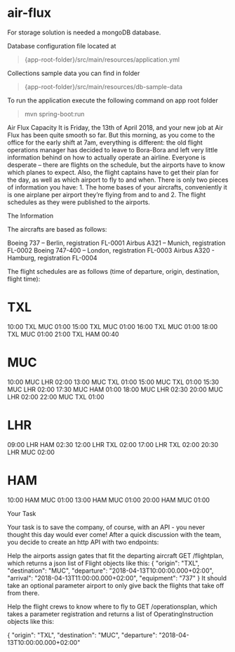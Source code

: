# air-flux

For storage solution is needed a mongoDB database.

Database configuration file located at
>{app-root-folder}/src/main/resources/application.yml

Collections sample data you can find in folder 
>{app-root-folder}/src/main/resources/db-sample-data

To run the application execute the following command on app root folder
>mvn spring-boot:run

Air Flux Capacity
It is Friday, the 13th of April 2018, and your new job at Air Flux has been quite smooth so far.
But this morning, as you come to the office for the early shift at 7am, everything is different: the
old flight operations manager has decided to leave to Bora-Bora and left very little information
behind on how to actually operate an airline.
Everyone is desperate – there are flights on the schedule, but the airports have to know which
planes to expect. Also, the flight captains have to get their plan for the day, as well as which
airport to fly to and when.
There is only two pieces of information you have: 1. The home bases of your aircrafts,
conveniently it is one airplane per airport they’re flying from and to and 2. The flight schedules
as they were published to the airports.

The Information

The aircrafts are based as follows:

Boeing 737 – Berlin, registration FL-0001
Airbus A321 – Munich, registration FL-0002
Boeing 747-400 – London, registration FL-0003
Airbus A320 - Hamburg, registration FL-0004

The flight schedules are as follows (time of departure, origin, destination, flight time):

TXL
===================
10:00 TXL MUC 01:00
15:00 TXL MUC 01:00
16:00 TXL MUC 01:00
18:00 TXL MUC 01:00
21:00 TXL HAM 00:40

MUC
===================
10:00 MUC LHR 02:00
13:00 MUC TXL 01:00
15:00 MUC TXL 01:00
15:30 MUC LHR 02:00
17:30 MUC HAM 01:00
18:00 MUC LHR 02:30
20:00 MUC LHR 02:00
22:00 MUC TXL 01:00

LHR
===================
09:00 LHR HAM 02:30
12:00 LHR TXL 02:00
17:00 LHR TXL 02:00
20:30 LHR MUC 02:00

HAM
===================
10:00 HAM MUC 01:00
13:00 HAM MUC 01:00
20:00 HAM MUC 01:00

Your Task

Your task is to save the company, of course, with an API - you never thought this day would
ever come! After a quick discussion with the team, you decide to create an http API with two
endpoints:

Help the airports assign gates that fit the departing aircraft
GET /flightplan, which returns a json list of Flight objects like this:
{
"origin": "TXL",
"destination": "MUC",
"departure": "2018-04-13T10:00:00.000+02:00",
"arrival": "2018-04-13T11:00:00.000+02:00",
"equipment": "737"
}
It should take an optional parameter airport to only give back the flights that take off from
there.

Help the flight crews to know where to fly to
GET /operationsplan, which takes a parameter registration and returns a list of
OperatingInstruction objects like this:

{
"origin": "TXL",
"destination": "MUC",
"departure": "2018-04-13T10:00:00.000+02:00"
